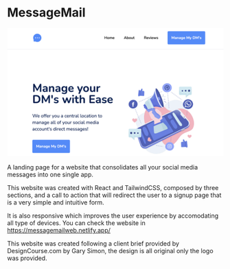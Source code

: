 # MessageMail

![alt text](	https://github.com/mbspcruz/MessageMail/blob/main/assets/messagemail.png?raw=true)

A landing page for a website that consolidates all your social media messages into one single app. 

This website was created with React and TailwindCSS, composed by three sections, and a call to action that will redirect the user to a signup page that is a very simple and intuitive form. 

It is also responsive which improves the user experience by accomodating all type of devices. You can check the website in https://messagemailweb.netlify.app/ 

This website was created following a client brief provided by DesignCourse.com by Gary Simon, the design is all original only the logo was provided.

